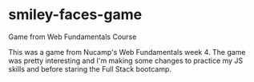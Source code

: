 # smiley-faces-game
Game from Web Fundamentals Course

This was a game from Nucamp's Web Fundamentals week 4. The game was pretty interesting and I'm making some changes to practice my JS skills and before staring the Full Stack bootcamp.
